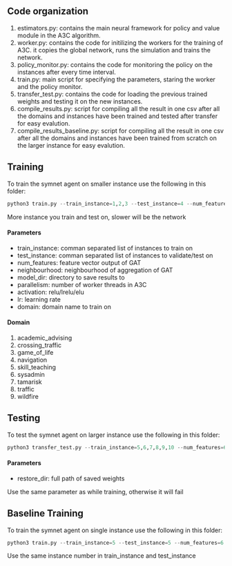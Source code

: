 
## Code organization

1. estimators.py: contains the main neural framework for policy and value module in the A3C algorithm.
2. worker.py: contains the code for initilizing the workers for the training of A3C. it copies the global network, runs the simulation and trains the network.
3. policy_monitor.py: contains the code for monitoring the policy on the instances after every time interval.
4. train.py: main script for specifying the parameters, staring the worker and the policy monitor.
5. transfer_test.py: contains the code for loading the previous trained weights and testing it on the new instances.
6. compile_results.py: script for compiling all the result in one csv after all the domains and instances have been trained and tested after transfer for easy evalution.
6. compile_results_baseline.py: script for compiling all the result in one csv after all the domains and instances have been trained from scratch on the larger instance for easy evalution.

## Training

To train the symnet agent on smaller instance use the following in this folder:

```python
python3 train.py --train_instance=1,2,3 --test_instance=4 --num_features=6 --neighbourhood=1 --model_dir=./train --domain=academic_advising --parallelism=4 --activation="lrelu" --lr=0.001 --num_gat_layers=1
```
More instance you train and test on, slower will be the network

#### Parameters

- train_instance: comman separated list of instances to train on
- test_instance: comman separated list of instances to validate/test on
- num_features: feature vector output of GAT
- neighbourhood: neighbourhood of aggregation of GAT
- model_dir: directory to save results to
- parallelism: number of worker threads in A3C
- activation: relu/lrelu/elu
- lr: learning rate
- domain: domain name to train on

#### Domain
1. academic_advising
2. crossing_traffic
3. game_of_life
4. navigation
5. skill_teaching
6. sysadmin
7. tamarisk
8. traffic
9. wildfire

## Testing

To test the symnet agent on larger instance use the following in this folder:

```python
python3 transfer_test.py --train_instance=5,6,7,8,9,10 --num_features=6 --neighbourhood=1 --model_dir=./test --domain=academic_advising --parallelism=4 --activation="lrelu" --lr=0.001 --num_gat_layers=1 --restore_dir=$MAIN_MODULE/multi_train/symnet/train/academic_advising1,2,3-4-lrelu-6-20-20-1-1-0.001
```

#### Parameters
- restore_dir: full path of saved weights

Use the same parameter as while training, otherwise it will fail


## Baseline Training

To train the symnet agent on single instance use the following in this folder:

```python
python3 train.py --train_instance=5 --test_instance=5 --num_features=6 --neighbourhood=1 --model_dir=./train --domain=academic_advising --parallelism=4 --activation="lrelu" --lr=0.001 --num_gat_layers=1
```

Use the same instance number in train_instance and test_instance